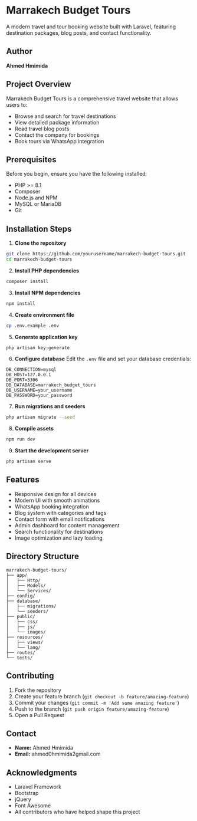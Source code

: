 # Marrakech Budget Tours

A modern travel and tour booking website built with Laravel, featuring destination packages, blog posts, and contact functionality.

## Author
**Ahmed Hmimida**

## Project Overview
Marrakech Budget Tours is a comprehensive travel website that allows users to:
- Browse and search for travel destinations
- View detailed package information
- Read travel blog posts
- Contact the company for bookings
- Book tours via WhatsApp integration

## Prerequisites
Before you begin, ensure you have the following installed:
- PHP >= 8.1
- Composer
- Node.js and NPM
- MySQL or MariaDB
- Git

## Installation Steps

1. **Clone the repository**
```bash
git clone https://github.com/yourusername/marrakech-budget-tours.git
cd marrakech-budget-tours
```

2. **Install PHP dependencies**
```bash
composer install
```

3. **Install NPM dependencies**
```bash
npm install
```

4. **Create environment file**
```bash
cp .env.example .env
```

5. **Generate application key**
```bash
php artisan key:generate
```

6. **Configure database**
Edit the `.env` file and set your database credentials:
```env
DB_CONNECTION=mysql
DB_HOST=127.0.0.1
DB_PORT=3306
DB_DATABASE=marrakech_budget_tours
DB_USERNAME=your_username
DB_PASSWORD=your_password
```

7. **Run migrations and seeders**
```bash
php artisan migrate --seed
```

8. **Compile assets**
```bash
npm run dev
```

9. **Start the development server**
```bash
php artisan serve
```

## Features
- Responsive design for all devices
- Modern UI with smooth animations
- WhatsApp booking integration
- Blog system with categories and tags
- Contact form with email notifications
- Admin dashboard for content management
- Search functionality for destinations
- Image optimization and lazy loading

## Directory Structure
```
marrakech-budget-tours/
├── app/
│   ├── Http/
│   ├── Models/
│   └── Services/
├── config/
├── database/
│   ├── migrations/
│   └── seeders/
├── public/
│   ├── css/
│   ├── js/
│   └── images/
├── resources/
│   ├── views/
│   └── lang/
├── routes/
└── tests/
```

## Contributing
1. Fork the repository
2. Create your feature branch (`git checkout -b feature/amazing-feature`)
3. Commit your changes (`git commit -m 'Add some amazing feature'`)
4. Push to the branch (`git push origin feature/amazing-feature`)
5. Open a Pull Request



## Contact
- **Name:** Ahmed Hmimida
- **Email:** ahmed0hmimida2gmail.com

## Acknowledgments
- Laravel Framework
- Bootstrap
- jQuery
- Font Awesome
- All contributors who have helped shape this project 